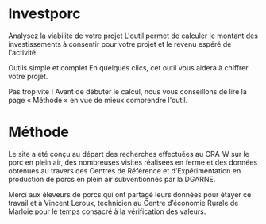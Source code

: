 Investporc
===============

Analysez la viabilité de votre projet
L'outil permet de calculer le montant des investissements à consentir pour votre projet et le revenu espéré de l'activité.

Outils simple et complet
En quelques clics, cet outil vous aidera à chiffrer votre projet.

 Pas trop vite !
Avant de débuter le calcul, nous vous conseillons de lire la page « Méthode » en vue de mieux comprendre l'outil.


Méthode
===============
Le site a été conçu au départ des recherches effectuées au CRA-W sur le porc en plein air, des nombreuses visites réalisées en ferme et des données obtenues au travers des Centres de Référence et d’Expérimentation en production de porcs en plein air subventionnés par la DGARNE.

Merci aux éleveurs de porcs qui ont partagé leurs données pour étayer ce travail et à Vincent Leroux, technicien au Centre d’économie Rurale de Marloie pour le temps consacré à la vérification des valeurs.
